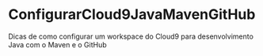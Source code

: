 # ConfigurarCloud9JavaMavenGitHub
Dicas de como configurar um workspace do Cloud9 para desenvolvimento Java com o Maven e o GitHub
